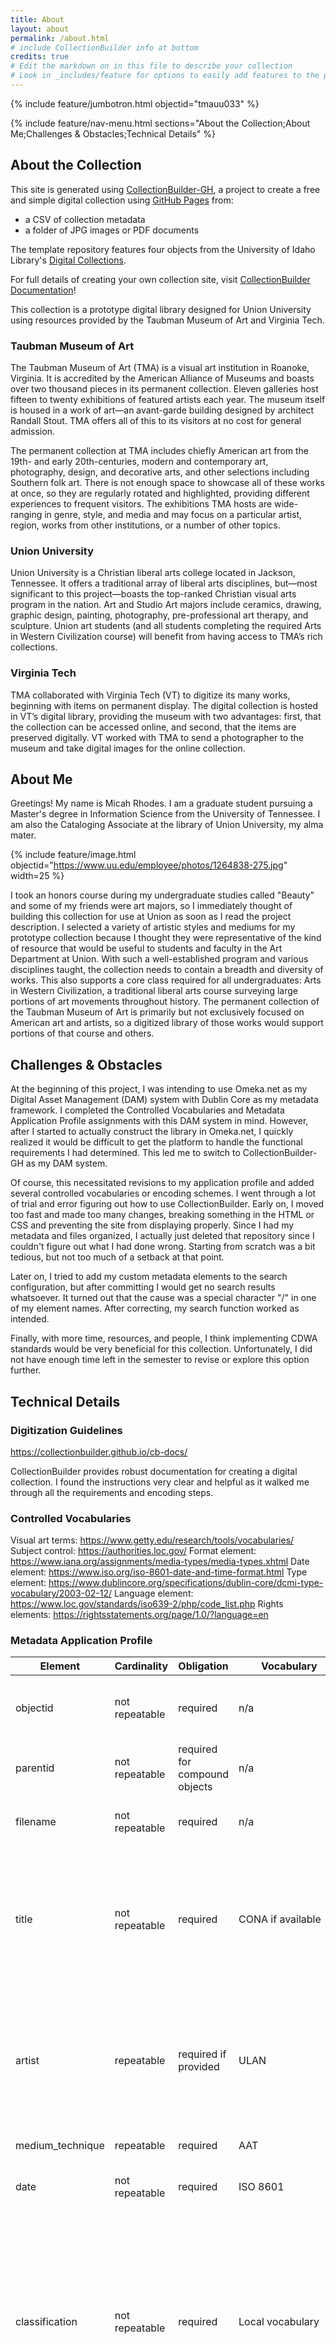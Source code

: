 ```yaml
---
title: About
layout: about
permalink: /about.html
# include CollectionBuilder info at bottom
credits: true
# Edit the markdown on in this file to describe your collection
# Look in _includes/feature for options to easily add features to the page
---
```


{% include feature/jumbotron.html objectid="tmauu033" %}

{% include feature/nav-menu.html sections="About the Collection;About Me;Challenges & Obstacles;Technical Details" %}

## About the Collection

This site is generated using [CollectionBuilder-GH](https://collectionbuilding.github.io/gh/), a project to create a free and simple digital collection using [GitHub Pages](https://pages.github.com/) from: 

- a CSV of collection metadata
- a folder of JPG images or PDF documents

The template repository features four objects from the University of Idaho Library's [Digital Collections](https://www.lib.uidaho.edu/digital). 

For full details of creating your own collection site, visit [CollectionBuilder Documentation](https://collectionbuilder.github.io/cb-docs/)!

This collection is a prototype digital library designed for Union University using resources provided by the Taubman Museum of Art and Virginia Tech.

### Taubman Museum of Art

The Taubman Museum of Art (TMA) is a visual art institution in Roanoke, Virginia. It is accredited by the American Alliance of Museums and boasts over two thousand pieces in its permanent collection. Eleven galleries host fifteen to twenty exhibitions of featured artists each year. The museum itself is housed in a work of art—an avant-garde building designed by architect Randall Stout. TMA offers all of this to its visitors at no cost for general admission.

The permanent collection at TMA includes chiefly American art from the 19th- and early 20th-centuries, modern and contemporary art, photography, design, and decorative arts, and other selections including Southern folk art. There is not enough space to showcase all of these works at once, so they are regularly rotated and highlighted, providing different experiences to frequent visitors. The exhibitions TMA hosts are wide-ranging in genre, style, and media and may focus on a particular artist, region, works from other institutions, or a number of other topics.

### Union University

Union University is a Christian liberal arts college located in Jackson, Tennessee. It offers a traditional array of liberal arts disciplines, but—most significant to this project—boasts the top-ranked Christian visual arts program in the nation. Art and Studio Art majors include ceramics, drawing, graphic design, painting, photography, pre-professional art therapy, and sculpture. Union art students (and all students completing the required Arts in Western Civilization course) will benefit from having access to TMA’s rich collections.

### Virginia Tech

TMA collaborated with Virginia Tech (VT) to digitize its many works, beginning with items on permanent display. The digital collection is hosted in VT’s digital library, providing the museum with two advantages: first, that the collection can be accessed online, and second, that the items are preserved digitally. VT worked with TMA to send a photographer to the museum and take digital images for the online collection.

## About Me

Greetings! My name is Micah Rhodes. I am a graduate student pursuing a Master's degree in Information Science from the University of Tennessee. I am also the Cataloging Associate at the library of Union University, my alma mater.

{% include feature/image.html objectid="https://www.uu.edu/employee/photos/1264838-275.jpg" width=25 %}

I took an honors course during my undergraduate studies called "Beauty" and some of my friends were art majors, so I immediately thought of building this collection for use at Union as soon as I read the project description. I selected a variety of artistic styles and mediums for my prototype collection because I thought they were representative of the kind of resource that would be useful to students and faculty in the Art Department at Union. With such a well-established program and various disciplines taught, the collection needs to contain a breadth and diversity of works. This also supports a core class required for all undergraduates: Arts in Western Civilization, a traditional liberal arts course surveying large portions of art movements throughout history. The permanent collection of the Taubman Museum of Art is primarily but not exclusively focused on American art and artists, so a digitized library of those works would support portions of that course and others.

## Challenges & Obstacles

At the beginning of this project, I was intending to use Omeka.net as my Digital Asset Management (DAM) system with Dublin Core as my metadata framework. I completed the Controlled Vocabularies and Metadata Application Profile assignments with this DAM system in mind. However, after I started to actually construct the library in Omeka.net, I quickly realized it would be difficult to get the platform to handle the functional requirements I had determined. This led me to switch to CollectionBuilder-GH as my DAM system.

Of course, this necessitated revisions to my application profile and added several controlled vocabularies or encoding schemes. I went through a lot of trial and error figuring out how to use CollectionBuilder. Early on, I moved too fast and made too many changes, breaking something in the HTML or CSS and preventing the site from displaying properly. Since I had my metadata and files organized, I actually just deleted that repository since I couldn't figure out what I had done wrong. Starting from scratch was a bit tedious, but not too much of a setback at that point.

Later on, I tried to add my custom metadata elements to the search configuration, but after committing I would get no search results whatsoever. It turned out that the cause was a special character "/" in one of my element names. After correcting, my search function worked as intended.

Finally, with more time, resources, and people, I think implementing CDWA standards would be very beneficial for this collection. Unfortunately, I did not have enough time left in the semester to revise or explore this option further.

## Technical Details

### Digitization Guidelines

https://collectionbuilder.github.io/cb-docs/ 

CollectionBuilder provides robust documentation for creating a digital collection. I found the instructions very clear and helpful as it walked me through all the requirements and encoding steps.

### Controlled Vocabularies

Visual art terms: https://www.getty.edu/research/tools/vocabularies/ 
Subject control: https://authorities.loc.gov/ 
Format element: https://www.iana.org/assignments/media-types/media-types.xhtml 
Date element: https://www.iso.org/iso-8601-date-and-time-format.html 
Type element: https://www.dublincore.org/specifications/dublin-core/dcmi-type-vocabulary/2003-02-12/ 
Language element: https://www.loc.gov/standards/iso639-2/php/code_list.php 
Rights elements: https://rightsstatements.org/page/1.0/?language=en 

### Metadata Application Profile

| Element           | Cardinality    | Obligation                    | Vocabulary                       | Directions                                                                                                                                                                                                                                                                                               | Examples                                                     |
|-------------------|----------------|-------------------------------|----------------------------------|----------------------------------------------------------------------------------------------------------------------------------------------------------------------------------------------------------------------------------------------------------------------------------------------------------|--------------------------------------------------------------|
| objectid          | not repeatable | required                      | n/a                              | Create unique ids following this template: “tmauu###,” where “#” are numbers.                                                                                                                                                                                                                            | tmauu002                                                     |
| parentid          | not repeatable | required for compound objects | n/a                              | [Compound objects only] Input the objectid of the parent record.                                                                                                                                                                                                                                         | tmauu001                                                     |
| filename          | not repeatable | required                      | n/a                              | Input the name of the digital file for the object. Include file type suffixes.                                                                                                                                                                                                                           | 1963.003.jpg                                                 |
| title             | not repeatable | required                      | CONA if available                | For parent records or .jpg files, transcribe from the provided .csv file, unless the work is cataloged in CONA. For .pdf files, precede title with “museum label for “ Correct to standard title capitalization, if necessary.                                                                           | APARTMENT ‘C’ → Apartment ‘C’ museum label for Apartment ‘C’ |
| artist            | repeatable     | required if provided          | ULAN                             | Terms must be from the ULAN. If the artist is not in ULAN, input using the following format: “last-name, first-name middle-name”. If the artist is unknown, simply put “unknown”; this conforms to the ULAN authority.                                                                                   | Clifton, Jack..                                              |
| medium_technique | repeatable     | required                      | AAT                              | Terms must be from the AAT.                                                                                                                                                                                                                                                                              | oil painting (technique)                                     |
| date              | not repeatable | required                      | ISO 8601                         | Use ISO standards (YYYY) for date input using the “Dated” field in the .csv file.                                                                                                                                                                                                                        | 1985                                                         |
| classification    | not repeatable | required                      | Local vocabulary                 | Use one of the following terms from the Taubman metadata: Paintings, Metal, Prints, Ceramics, Sculptures, Multi-media, Water Media, Stone, Glass, Wood, Drawings, Book Arts, Bone, Weapons, Tools and Equipment, Photographs, Textiles, Furniture, Stencils, Electronic Media, Works on Paper, Plastics. | Paintings                                                    |
| subject           | repeatable     | optional                      | LCSH                             | Terms must be from the LCSH. Perform subject analysis using the provided Description and Title fields along with the digitized image to determine subject terms.                                                                                                                                         | Apartment buildings; Doors                                   |
| nation of origin  | not repeatable | optional                      | TGN                              | Terms must be from the TGN. Use the “nation” terms in TGN rather than “region.” It may be necessary to derive geographic terms from provided cultural terms (e.g. “French” = “France”).                                                                                                                  | United States                                                |
| description       | not repeatable | optional                      | n/a                              | Transcribe directly from the provided .csv file.                                                                                                                                                                                                                                                         | (not provided for this work)                                 |
| size              | not repeatable | optional                      | n/a                              | Transcribe from the provided .csv file.  Omit any additional text besides the dimensions in inches and centimeters.                                                                                                                                                                                      | 31 1/4 x 44 1/2 in. (79.4 x 113 cm)                          |
| source            | not repeatable | required                      | n/a                              | Input according to CollectionBuilder documentation.                                                                                                                                                                                                                                                      | Permanent Collection, Taubman Museum of Art                  |
| object number     | not repeatable | required                      | n/a                              | Transcribe directly from the provided .csv file.                                                                                                                                                                                                                                                         | 1963.003                                                     |
| type              | not repeatable | required                      | DCMI Type Vocabulary             | Terms must be from the DCMI Type Vocabulary. Input according to CollectionBuilder documentation.                                                                                                                                                                                                         | Image;StillImage Text                                        |
| format            | not repeatable | required                      | IANA Media Types (formerly MIME) | Terms must be from the Media Types vocabulary. For parent records of compound objects, instead input “compound_object”.                                                                                                                                                                                  | compound_object image/jpeg application/pdf                   |
| language          | not repeatable | required                      | ISO 639-2                        | Terms must be from the ISO vocabulary.                                                                                                                                                                                                                                                                   | eng                                                          |
| rights            | not repeatable | required                      | RightsStatements.org vocabulary  | Input “Copyright Undetermined” unless rights have been defined.                                                                                                                                                                                                                                          | Copyright Undetermined                                       |
| rightsstatement   | not repeatable | required                      | RightsStatements.org vocabulary  | Input the URI from RightsStatements.org.                                                                                                                                                                                                                                                                 | https://rightsstatements.org/page/UND/1.0/                   |

<!-- IMPORTANT!!! DELETE this comment and the include below when you are finished editing this page for your collection. The include below introduces about page features. They will show up on your collection's about page until you delete it.  -->
{% include cb/about_the_about.md %} 
